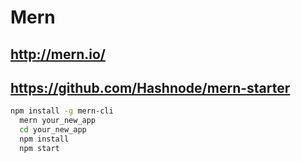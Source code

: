 # Mern

## http://mern.io/
## https://github.com/Hashnode/mern-starter

```sh
npm install -g mern-cli
  mern your_new_app
  cd your_new_app
  npm install
  npm start
```

